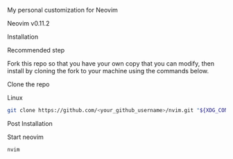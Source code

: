 My personal customization for Neovim

Neovim v0.11.2

Installation

Recommended step

Fork this repo so that you have your own copy that you can modify, then install by cloning the
fork to your machine using the commands below.

Clone the repo

Linux

```sh
git clone https://github.com/<your_github_username>/nvim.git "${XDG_CONFIG_HOME:-$HOME/.config}"/nvim
```

Post Installation

Start neovim

```sh
nvim
```
